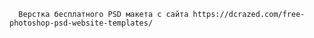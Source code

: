       
      Верстка бесплатного PSD макета с сайта https://dcrazed.com/free-photoshop-psd-website-templates/
